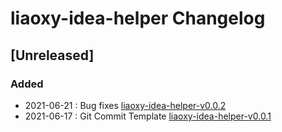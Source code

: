 <!-- Keep a Changelog guide -> https://keepachangelog.com -->

# liaoxy-idea-helper Changelog

## [Unreleased]
### Added
- 2021-06-21 : Bug fixes [liaoxy-idea-helper-v0.0.2](https://github.com/liaoxiangyun/liaoxy-idea-helper/releases/tag/0.0.x)
- 2021-06-17 : Git Commit Template [liaoxy-idea-helper-v0.0.1](https://github.com/liaoxiangyun/liaoxy-idea-helper/releases/tag/0.0.x)

